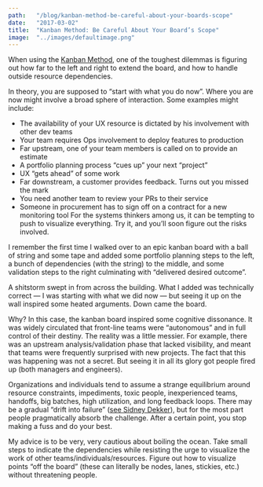 ```yaml
---
path:	"/blog/kanban-method-be-careful-about-your-boards-scope"
date:	"2017-03-02"
title:	"Kanban Method: Be Careful About Your Board’s Scope"
image:	"../images/defaultimage.png"
---
```


When using the [Kanban Method](http://www.djaa.com/principles-general-practices-kanban-method), one of the toughest dilemmas is figuring out how far to the left and right to extend the board, and how to handle outside resource dependencies.

In theory, you are supposed to “start with what you do now”. Where you are now might involve a broad sphere of interaction. Some examples might include:

* The availability of your UX resource is dictated by his involvement with other dev teams
* Your team requires Ops involvement to deploy features to production
* Far upstream, one of your team members is called on to provide an estimate
* A portfolio planning process “cues up” your next “project”
* UX “gets ahead” of some work
* Far downstream, a customer provides feedback. Turns out you missed the mark
* You need another team to review your PRs to their service
* Someone in procurement has to sign off on a contract for a new monitoring tool
For the systems thinkers among us, it can be tempting to push to visualize everything. Try it, and you’ll soon figure out the risks involved.

I remember the first time I walked over to an epic kanban board with a ball of string and some tape and added some portfolio planning steps to the left, a bunch of dependencies (with the string) to the middle, and some validation steps to the right culminating with “delivered desired outcome”.

A shitstorm swept in from across the building. What I added was technically correct — I was starting with what we did now — but seeing it up on the wall inspired some heated arguments. Down came the board.

Why? In this case, the kanban board inspired some cognitive dissonance. It was widely circulated that front-line teams were “autonomous” and in full control of their destiny. The reality was a little messier. For example, there was an upstream analysis/validation phase that lacked visibility, and meant that teams were frequently surprised with new projects. The fact that this was happening was not a secret. But seeing it in all its glory got people fired up (both managers and engineers).

Organizations and individuals tend to assume a strange equilibrium around resource constraints, impediments, toxic people, inexperienced teams, handoffs, big batches, high utilization, and long feedback loops. There may be a gradual “drift into failure” ([see Sidney Dekker](https://www.amazon.com/Drift-into-Failure-Components-Understanding/dp/1409422216)), but for the most part people pragmatically absorb the challenge. After a certain point, you stop making a fuss and do your best.

My advice is to be very, very cautious about boiling the ocean. Take small steps to indicate the dependencies while resisting the urge to visualize the work of other teams/individuals/resources. Figure out how to visualize points “off the board” (these can literally be nodes, lanes, stickies, etc.) without threatening people.

